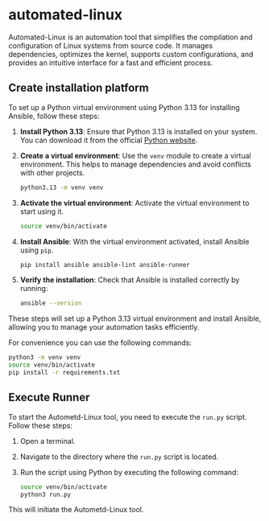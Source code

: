 # automated-linux

Automated-Linux is an automation tool that simplifies the compilation and configuration of Linux systems from source code. It manages dependencies, optimizes the kernel, supports custom configurations, and provides an intuitive interface for a fast and efficient process.

## Create installation platform

To set up a Python virtual environment using Python 3.13 for installing Ansible, follow these steps:

1. **Install Python 3.13**: Ensure that Python 3.13 is installed on your system. You can download it from the official [Python website](https://www.python.org/downloads/).

2. **Create a virtual environment**: Use the `venv` module to create a virtual environment. This helps to manage dependencies and avoid conflicts with other projects.

   ```sh
   python3.13 -m venv venv
   ```

3. **Activate the virtual environment**: Activate the virtual environment to start using it.

   ```sh
   source venv/bin/activate
   ```

4. **Install Ansible**: With the virtual environment activated, install Ansible using `pip`.

   ```sh
   pip install ansible ansible-lint ansible-runner
   ```

5. **Verify the installation**: Check that Ansible is installed correctly by running:

   ```sh
   ansible --version
   ```

These steps will set up a Python 3.13 virtual environment and install Ansible, allowing you to manage your automation tasks efficiently.

For convenience you can use the following commands:

```sh
python3 -m venv venv
source venv/bin/activate
pip install -r requirements.txt
```

## Execute Runner

To start the Autometd-Linux tool, you need to execute the `run.py` script. Follow these steps:

1. Open a terminal.
2. Navigate to the directory where the `run.py` script is located.
3. Run the script using Python by executing the following command:

   ```sh
   source venv/bin/activate
   python3 run.py
   ```

This will initiate the Autometd-Linux tool.
